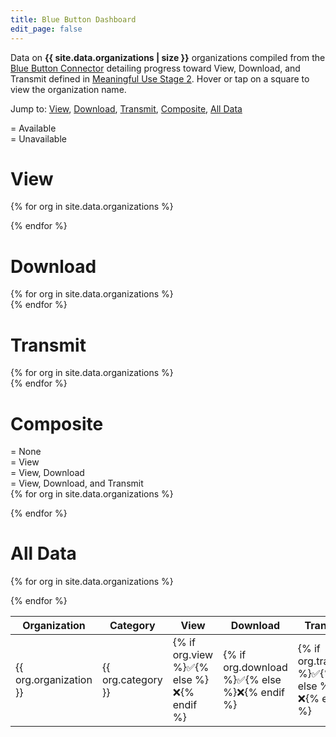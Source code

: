 ```yaml
---
title: Blue Button Dashboard
edit_page: false
---
```


Data on **{{ site.data.organizations | size }}** organizations compiled from the [Blue Button Connector](http://bluebuttonconnector.healthit.gov) detailing progress toward View, Download, and Transmit defined in [Meaningful Use Stage 2](http://www.healthit.gov/buzz-blog/meaningful-use/view-download-transmit-facts/). Hover or tap on a square to view the organization name.

Jump to: [View](#view), [Download](#download), [Transmit](#transmit), [Composite](#composite), [All Data](#all-data)

<div class="legend">
  <div class="status green"></div> = Available
  <br>
  <div class="status red"></div> = Unavailable
</div>

<a name="view"></a>
# View

<div class="status-boxes">
  {% for org in site.data.organizations %}
  <div class="status {% if org.view %}green{% else %}red{% endif %}" data-tooltip="{{ org.organization }}" onclick=""></div>
  
  {% endfor %}
</div>

<a name="download"></a>
# Download

<div class="status-boxes">
  {% for org in site.data.organizations %}
  <div class="status {% if org.download %}green{% else %}red{% endif %}" data-tooltip="{{ org.organization }}" onclick=""></div>
  {% endfor %}
</div>

<a name="transmit"></a>
# Transmit

<div class="status-boxes">
  {% for org in site.data.organizations %}
  <div class="status {% if org.transmit %}green{% else %}red{% endif %}" data-tooltip="{{ org.organization }}" onclick=""></div>
  {% endfor %}
</div>

<a name="composite"></a>
# Composite

<div class="legend">
  <div class="status gray"></div> = None
  <br>
  <div class="status light"></div> = View
  <br>
  <div class="status medium"></div> = View, Download
  <br>
  <div class="status dark"></div> = View, Download, and Transmit
</div>

<div class="status-boxes">
  {% for org in site.data.organizations %}
  
  <div class="status {% if org.transmit %}dark{% elsif org.download %}medium{% elsif org.view %}light{% else %}gray{% endif %}" data-tooltip="{{ org.organization }}" onclick=""></div>
  
  {% endfor %}
</div>

<a name="all-data"></a>
# All Data

<table>

  <thead>
    <tr>
      <th>Organization</th>
      <th>Category</th>
      <!-- <th>Description</th> -->
      <!-- <th>Phone</th> -->
      <!-- <th>States</th> -->
      <!-- <th>URL</th> -->
      <th>View</th>
      <th>Download</th>
      <th>Transmit</th>
    </tr>
  </thead>
  
  {% for org in site.data.organizations %}
  <tr>
    <td>{{ org.organization }}</td>
    <td>{{ org.category }}</td>
    <!-- <td>{{ org.description }}</td> -->
    <!-- <td>{{ org.phone }}</td> -->
    <!-- <td>{{ org.states }}</td> -->
    <!-- <td>{{ org.url }}</td> -->
    <td>{% if org.view %}✅{% else %}❌{% endif %}</td>
    <td>{% if org.download %}✅{% else %}❌{% endif %}</td>
    <td>{% if org.transmit %}✅{% else %}❌{% endif %}</td>
  </tr>
  {% endfor %}
  
</table>
